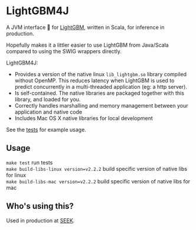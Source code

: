 # LightGBM4J

A JVM interface 🌯 for [LightGBM](https://github.com/microsoft/LightGBM), written in Scala, for inference in production.

Hopefully makes it a littler easier to use LightGBM from Java/Scala compared to using the SWIG wrappers directly.

LightGBM4J:
* Provides a version of the native linux `lib_lightgbm.so` library compiled without OpenMP. This reduces latency when LightGBM is used to predict concurrently in a multi-threaded application (eg: a http server).
* Is self-contained. The native libraries are packaged together with this library, and loaded for you.
* Correctly handles marshalling and memory management between your application and native code
* Includes Mac OS X native libraries for local development

See the [tests](src/test/scala/au/com/seek/lightgbm4j) for example usage.

## Usage

`make test` run tests  
`make build-libs-linux version=v2.2.2` build specific version of native libs for linux  
`make build-libs-mac version=v2.2.2` build specific version of native libs for mac  


## Who's using this?

Used in production at [SEEK](https://www.seek.com.au).


